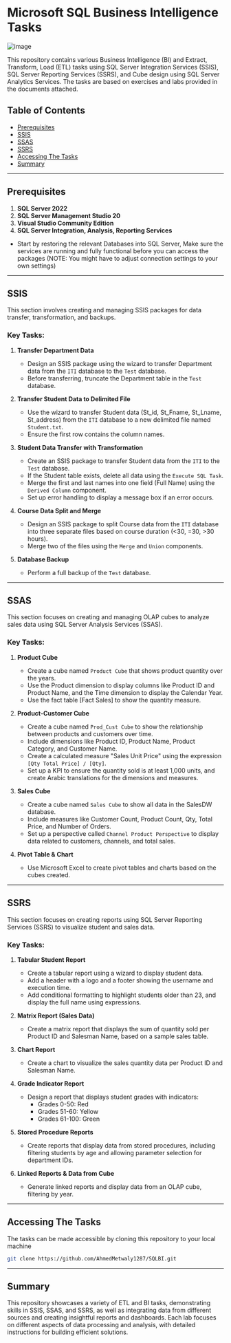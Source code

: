 # Microsoft SQL Business Intelligence Tasks

![image](https://github.com/user-attachments/assets/f30c1852-4121-4a13-bcef-ff2dd39f583f)

This repository contains various Business Intelligence (BI) and Extract, Transform, Load (ETL) tasks using SQL Server Integration Services (SSIS), SQL Server Reporting Services (SSRS), and Cube design using SQL Server Analytics Services. The tasks are based on exercises and labs provided in the documents attached.

## Table of Contents

- [Prerequisites](#prerequisites)
- [SSIS](#ssis)
- [SSAS](#ssas)
- [SSRS](#ssrs)
- [Accessing The Tasks](#accessing-the-tasks)
- [Summary](#summary)
---
## Prerequisites
1. **SQL Server 2022**
2. **SQL Server Management Studio 20**
3. **Visual Studio Community Edition**
4. **SQL Server Integration, Analysis, Reporting Services**

- Start by restoring the relevant Databases into SQL Server, Make sure the services are running and fully functional before you can access the packages (NOTE: You might have to adjust connection settings to your own settings)
---
## SSIS

This section involves creating and managing SSIS packages for data transfer, transformation, and backups.

### Key Tasks:
1. **Transfer Department Data**  
   - Design an SSIS package using the wizard to transfer Department data from the `ITI` database to the `Test` database.
   - Before transferring, truncate the Department table in the `Test` database.

2. **Transfer Student Data to Delimited File**  
   - Use the wizard to transfer Student data (St_id, St_Fname, St_Lname, St_address) from the `ITI` database to a new delimited file named `Student.txt`.
   - Ensure the first row contains the column names.

3. **Student Data Transfer with Transformation**  
   - Create an SSIS package to transfer Student data from the `ITI` to the `Test` database.
   - If the Student table exists, delete all data using the `Execute SQL Task`.
   - Merge the first and last names into one field (Full Name) using the `Derived Column` component.
   - Set up error handling to display a message box if an error occurs.

4. **Course Data Split and Merge**  
   - Design an SSIS package to split Course data from the `ITI` database into three separate files based on course duration (<30, =30, >30 hours).
   - Merge two of the files using the `Merge` and `Union` components.
   
5. **Database Backup**  
   - Perform a full backup of the `Test` database.

---

## SSAS

This section focuses on creating and managing OLAP cubes to analyze sales data using SQL Server Analysis Services (SSAS).

### Key Tasks:
1. **Product Cube**  
   - Create a cube named `Product Cube` that shows product quantity over the years.
   - Use the Product dimension to display columns like Product ID and Product Name, and the Time dimension to display the Calendar Year.
   - Use the fact table [Fact Sales] to show the quantity measure.

2. **Product-Customer Cube**  
   - Create a cube named `Prod_Cust Cube` to show the relationship between products and customers over time.
   - Include dimensions like Product ID, Product Name, Product Category, and Customer Name.
   - Create a calculated measure "Sales Unit Price" using the expression `[Qty Total Price] / [Qty]`.
   - Set up a KPI to ensure the quantity sold is at least 1,000 units, and create Arabic translations for the dimensions and measures.

3. **Sales Cube**  
   - Create a cube named `Sales Cube` to show all data in the SalesDW database.
   - Include measures like Customer Count, Product Count, Qty, Total Price, and Number of Orders.
   - Set up a perspective called `Channel Product Perspective` to display data related to customers, channels, and total sales.

4. **Pivot Table & Chart**  
   - Use Microsoft Excel to create pivot tables and charts based on the cubes created.

---

## SSRS

This section focuses on creating reports using SQL Server Reporting Services (SSRS) to visualize student and sales data.

### Key Tasks:
1. **Tabular Student Report**  
   - Create a tabular report using a wizard to display student data.
   - Add a header with a logo and a footer showing the username and execution time.
   - Add conditional formatting to highlight students older than 23, and display the full name using expressions.

2. **Matrix Report (Sales Data)**  
   - Create a matrix report that displays the sum of quantity sold per Product ID and Salesman Name, based on a sample sales table.

3. **Chart Report**  
   - Create a chart to visualize the sales quantity data per Product ID and Salesman Name.

4. **Grade Indicator Report**  
   - Design a report that displays student grades with indicators:
     - Grades 0-50: Red
     - Grades 51-60: Yellow
     - Grades 61-100: Green

5. **Stored Procedure Reports**  
   - Create reports that display data from stored procedures, including filtering students by age and allowing parameter selection for department IDs.

6. **Linked Reports & Data from Cube**  
   - Generate linked reports and display data from an OLAP cube, filtering by year.
   
---
## Accessing The Tasks
The tasks can be made accessible by cloning this repository to your local machine
```bash
git clone https://github.com/AhmedMetwaly1287/SQLBI.git
```
---

## Summary

This repository showcases a variety of ETL and BI tasks, demonstrating skills in SSIS, SSAS, and SSRS, as well as integrating data from different sources and creating insightful reports and dashboards. 
Each lab focuses on different aspects of data processing and analysis, with detailed instructions for building efficient solutions.
